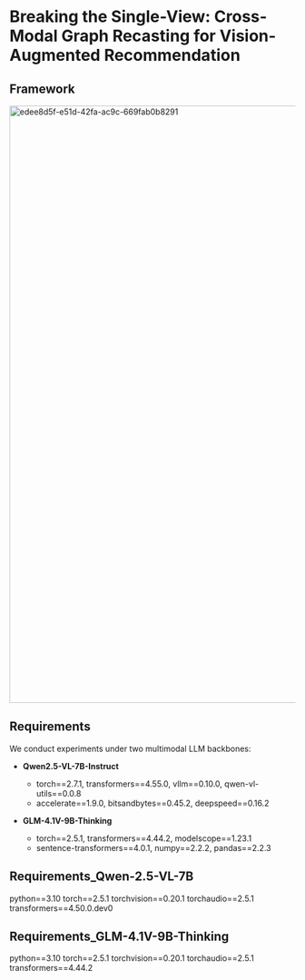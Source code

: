 # Breaking the Single-View: Cross-Modal Graph Recasting for Vision-Augmented Recommendation
## Framework
<img width="2856" height="1052" alt="edee8d5f-e51d-42fa-ac9c-669fab0b8291" src="https://github.com/user-attachments/assets/a7033603-83e6-4ed9-a9a7-0817add1abfc" />

## Requirements

We conduct experiments under two multimodal LLM backbones:

- **Qwen2.5-VL-7B-Instruct** 
  - torch==2.7.1, transformers==4.55.0, vllm==0.10.0, qwen-vl-utils==0.0.8  
  - accelerate==1.9.0, bitsandbytes==0.45.2, deepspeed==0.16.2

- **GLM-4.1V-9B-Thinking** 
  - torch==2.5.1, transformers==4.44.2, modelscope==1.23.1  
  - sentence-transformers==4.0.1, numpy==2.2.2, pandas==2.2.3






## Requirements_Qwen-2.5-VL-7B
python==3.10
torch==2.5.1
torchvision==0.20.1
torchaudio==2.5.1
transformers==4.50.0.dev0

## Requirements_GLM-4.1V-9B-Thinking
python==3.10
torch==2.5.1
torchvision==0.20.1
torchaudio==2.5.1
transformers==4.44.2
